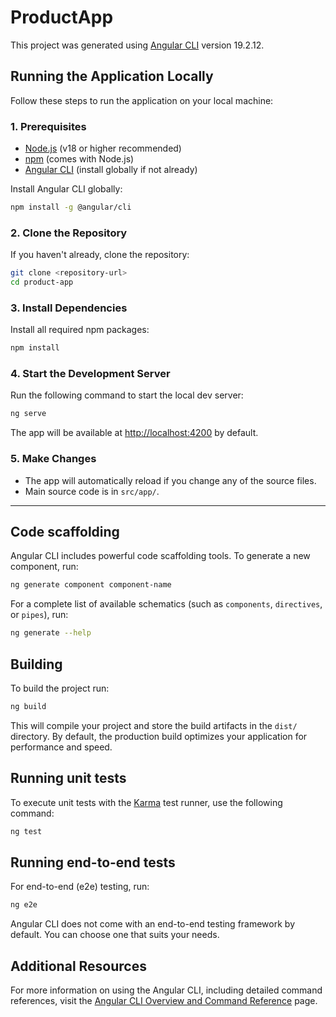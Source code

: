 # ProductApp

This project was generated using [Angular CLI](https://github.com/angular/angular-cli) version 19.2.12.

## Running the Application Locally

Follow these steps to run the application on your local machine:

### 1. Prerequisites
- [Node.js](https://nodejs.org/) (v18 or higher recommended)
- [npm](https://www.npmjs.com/) (comes with Node.js)
- [Angular CLI](https://angular.dev/tools/cli) (install globally if not already)

Install Angular CLI globally:
```bash
npm install -g @angular/cli
```

### 2. Clone the Repository
If you haven't already, clone the repository:
```bash
git clone <repository-url>
cd product-app
```

### 3. Install Dependencies
Install all required npm packages:
```bash
npm install
```

### 4. Start the Development Server
Run the following command to start the local dev server:
```bash
ng serve
```

The app will be available at [http://localhost:4200](http://localhost:4200) by default.

### 5. Make Changes
- The app will automatically reload if you change any of the source files.
- Main source code is in `src/app/`.

---

## Code scaffolding

Angular CLI includes powerful code scaffolding tools. To generate a new component, run:

```bash
ng generate component component-name
```

For a complete list of available schematics (such as `components`, `directives`, or `pipes`), run:

```bash
ng generate --help
```

## Building

To build the project run:

```bash
ng build
```

This will compile your project and store the build artifacts in the `dist/` directory. By default, the production build optimizes your application for performance and speed.

## Running unit tests

To execute unit tests with the [Karma](https://karma-runner.github.io) test runner, use the following command:

```bash
ng test
```

## Running end-to-end tests

For end-to-end (e2e) testing, run:

```bash
ng e2e
```

Angular CLI does not come with an end-to-end testing framework by default. You can choose one that suits your needs.

## Additional Resources

For more information on using the Angular CLI, including detailed command references, visit the [Angular CLI Overview and Command Reference](https://angular.dev/tools/cli) page.
